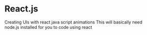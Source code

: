 # React.js
Creating UIs with react java script animations
This will basically need node.js installed for you to code using react
